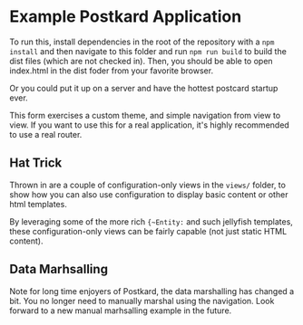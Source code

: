 # Example Postkard Application

To run this, install dependencies in the root of the repository with a `npm install`
and then navigate to this folder and run `npm run build` to build the dist files
(which are not checked in).  Then, you should be able to open index.html in the dist
foder from your favorite browser.

Or you could put it up on a server and have the hottest postcard startup ever.

This form exercises a custom theme, and simple navigation from view to view.  If
you want to use this for a real application, it's highly recommended to use a real
router.

## Hat Trick

Thrown in are a couple of configuration-only views in the `views/` folder, to show
how you can also use configuration to display basic content or other html templates.

By leveraging some of the more rich `{~Entity:` and such jellyfish templates, these
configuration-only views can be fairly capable (not just static HTML content).

## Data Marhsalling

Note for long time enjoyers of Postkard, the data marshalling has changed a bit. You
no longer need to manually marshal using the navigation. Look forward to a new manual
marhsalling example in the future.
